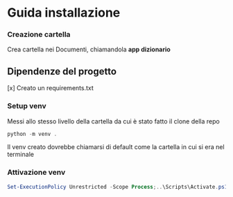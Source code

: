 # Guida installazione
### Creazione cartella
Crea cartella nei Documenti, chiamandola **app dizionario**
### 


## Dipendenze del progetto

[x] Creato un requirements.txt

### Setup venv
Messi allo stesso livello della cartella da cui è stato fatto il clone della repo
```powershell
python -m venv .
```
Il venv creato dovrebbe chiamarsi di default come la cartella in cui si era nel terminale


### Attivazione venv
```powershell
Set-ExecutionPolicy Unrestricted -Scope Process;..\Scripts\Activate.ps1
```

